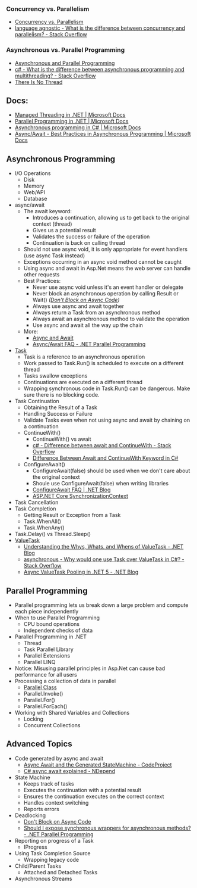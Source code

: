 ### Concurrency vs. Parallelism
- [Concurrency vs. Parallelism](https://jenkov.com/tutorials/java-concurrency/concurrency-vs-parallelism.html)
- [language agnostic - What is the difference between concurrency and parallelism? - Stack Overflow](https://stackoverflow.com/questions/1050222/what-is-the-difference-between-concurrency-and-parallelism)

### Asynchronous vs. Parallel Programming
- [Asynchronous and Parallel Programming](https://www.c-sharpcorner.com/uploadfile/bc1c71/asynchronous-and-parallel-programming/)
- [c# - What is the difference between asynchronous programming and multithreading? - Stack Overflow](https://stackoverflow.com/questions/34680985/what-is-the-difference-between-asynchronous-programming-and-multithreading)
- [There Is No Thread](https://blog.stephencleary.com/2013/11/there-is-no-thread.html)

## Docs:
- [Managed Threading in .NET | Microsoft Docs](https://docs.microsoft.com/en-us/dotnet/standard/threading/)
- [Parallel Programming in .NET | Microsoft Docs](https://docs.microsoft.com/en-us/dotnet/standard/parallel-programming/)
- [Asynchronous programming in C# | Microsoft Docs](https://docs.microsoft.com/en-us/dotnet/csharp/programming-guide/concepts/async/)
- [Async/Await - Best Practices in Asynchronous Programming | Microsoft Docs](https://docs.microsoft.com/en-us/archive/msdn-magazine/2013/march/async-await-best-practices-in-asynchronous-programming)

## Asynchronous Programming
- I/O Operations
  + Disk
  + Memory
  + Web/API
  + Database
- async/await
  + The await keyword:
    + Introduces a continuation, allowing us to get back to the original context (thread)
    + Gives us a potential result
    + Validates the success or failure of the operation
    + Continuation is back on calling thread
  + Should not use async void, it is only appropriate for event handlers (use async Task instead)
  + Exceptions occurring in an async void method cannot be caught
  + Using async and await in Asp.Net means the web server can handle other requests
  + Best Practices:
    + Never use async void unless it's an event handler or delegate
    + Never block an asynchronous operation by calling Result or Wait() *([Don't Block on Async Code](https://blog.stephencleary.com/2012/07/dont-block-on-async-code.html))*
    + Always use async and await together
    + Always return a Task from an asynchronous method
    + Always await an asynchronous method to validate the operation
    + Use async and await all the way up the chain
  + More:
    + [Async and Await](https://blog.stephencleary.com/2012/02/async-and-await.html)
    + [Async/Await FAQ - .NET Parallel Programming](https://devblogs.microsoft.com/pfxteam/asyncawait-faq/)
- [Task](https://docs.microsoft.com/en-us/dotnet/api/system.threading.tasks.task)
  + Task is a reference to an asynchronous operation
  + Work passed to Task.Run() is scheduled to execute on a different thread
  + Tasks swallow exceptions
  + Continuations are executed on a different thread
  + Wrapping synchronous code in Task.Run() can be dangerous. Make sure there is no blocking code.
- Task Continuation
  + Obtaining the Result of a Task
  + Handling Success or Failure
  + Validate Tasks even when not using async and await by chaining on a continuation
  + ContinueWith()
    + ContinueWith() vs await
    + [c# - Difference between await and ContinueWith - Stack Overflow](https://stackoverflow.com/questions/18965200/difference-between-await-and-continuewith)
    + [Difference Between Await and ContinueWith Keyword in C#](https://www.c-sharpcorner.com/UploadFile/pranayamr/difference-between-await-and-continuewith-keyword-in-C-Sharp/)
  + ConfigureAwait()
    + ConfigureAwait(false) should be used when we don't care about the original context
    + Shoule use ConfigureAwait(false) when writing libraries
    + [ConfigureAwait FAQ | .NET Blog](https://devblogs.microsoft.com/dotnet/configureawait-faq/)
    + [ASP.NET Core SynchronizationContext](https://blog.stephencleary.com/2017/03/aspnetcore-synchronization-context.html)
- Task Cancellation
- Task Completion
  + Getting Result or Exception from a Task
  + Task.WhenAll()
  + Task.WhenAny()
- Task.Delay() vs Thread.Sleep()
- [ValueTask](https://docs.microsoft.com/en-us/dotnet/api/system.threading.tasks.valuetask-1)
  + [Understanding the Whys, Whats, and Whens of ValueTask - .NET Blog](https://devblogs.microsoft.com/dotnet/understanding-the-whys-whats-and-whens-of-valuetask/)
  + [asynchronous - Why would one use Task<T> over ValueTask<T> in C#? - Stack Overflow](https://stackoverflow.com/questions/43000520/why-would-one-use-taskt-over-valuetaskt-in-c)
  + [Async ValueTask Pooling in .NET 5 - .NET Blog](https://devblogs.microsoft.com/dotnet/async-valuetask-pooling-in-net-5/)

## Parallel Programming
- Parallel programming lets us break down a large problem and compute each piece independently
- When to use Parallel Programming
  + CPU bound operations
  + Independent checks of data
- Parallel Programming in .NET
  + Thread
  + Task Parallel Library
  + Parallel Extensions
  + Parallel LINQ
- Notice: Misusing parallel principles in Asp.Net can cause bad performance for all users
- Processing a collection of data in parallel
  + [Parallel Class](https://docs.microsoft.com/en-us/dotnet/api/system.threading.tasks.parallel)
  + Parallel.Invoke()
  + Parallel.For()
  + Parallel.ForEach()
- Working with Shared Variables and Collections
  + Locking
  + Concurrent Collections
  
## Advanced Topics
- Code generated by async and await
  + [Async Await and the Generated StateMachine - CodeProject](https://www.codeproject.com/Articles/535635/Async-Await-and-the-Generated-StateMachine)
  + [C# async await explained - NDepend](https://blog.ndepend.com/c-async-await-explained/)
- State Machine
  + Keeps track of tasks
  + Executes the continuation with a potential result
  + Ensures the continuation executes on the correct context
  + Handles context switching
  + Reports errors
- Deadlocking
  + [Don't Block on Async Code](https://blog.stephencleary.com/2012/07/dont-block-on-async-code.html)
  + [Should I expose synchronous wrappers for asynchronous methods? - .NET Parallel Programming](https://devblogs.microsoft.com/pfxteam/should-i-expose-synchronous-wrappers-for-asynchronous-methods/)
- Reporting on progress of a Task
  + IProgress<T>
- Using Task Completion Source
  + Wrapping legacy code
- Child/Parent Tasks
  + Attached and Detached Tasks
- Asynchronous Streams
